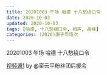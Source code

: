 ```yaml
---
title: 20201003 午场 哈德 十八愁绕口令 
date: 2020-10-03
updated: 2020-10-03
tags: [哈德, 十八愁绕口令, 相声, 高峰]
categories: (2020)庚子年场次
---
```

20201003 午场 哈德 十八愁绕口令 



[视频源1](https://weibo.com/6574451359/JnulC4br5) by @栾云平粉丝团后援会